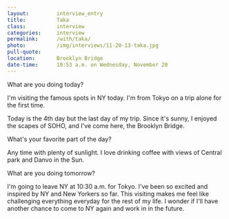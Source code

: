 ```yaml
---
layout:         interview_entry
title:          Taka
class:          interview
categories:     interview
permalink:      /with/taka/
photo:          /img/interviews/11-20-13-taka.jpg
pull-quote:
location:       Brooklyn Bridge
date-time:      10:53 a.m. on Wednesday, November 20
---
```

<p class="question">What are you doing today?</p>
<p>I'm visiting the famous spots in NY today. I'm from Tokyo on a trip alone for the first time. </p>

<p>Today is the 4th day but the last day of my trip. Since it's sunny, I enjoyed the scapes of SOHO, and I've come here, the Brooklyn Bridge.</p>

<p class="question">What's your favorite part of the day?</p>
<p>Any time with plenty of sunlight. I love drinking coffee with views of Central park and Danvo in the Sun.</p>

<p class="question">What are you doing tomorrow?</p>
<p>I'm going to leave NY at 10:30 a.m. for Tokyo. I've been so excited and inspired by NY and New Yorkers so far. This visiting makes me feel like challenging everything everyday for the rest of my life. I wonder if I'll have another chance to come to NY again and work in in the future.</p>

